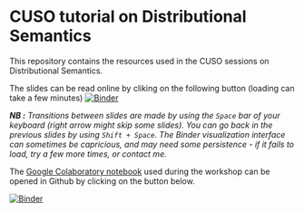 # CUSO tutorial on Distributional Semantics

This repository contains the resources used in the CUSO sessions on Distributional Semantics.

The slides can be read online by cliking on the following button (loading can take a few minutes) [![Binder](https://mybinder.org/badge.svg)](https://mybinder.org/v2/gh/mwauquier/CUSO_dsm_tutorial/main?filepath=Supports%2FCUSO_semDis_diapos.ipynb)

***NB :** Transitions between slides are made by using the `Space` bar of your keyboard (right arrow might skip some slides). You can go back in the previous slides by using `Shift + Space`. The Binder visualization interface can sometimes be capricious, and may need some persistence - if it fails to load, try a few more times, or contact me.*

The [Google Colaboratory notebook](https://colab.research.google.com/drive/11SbV3IZ-9shfg95mHP9Oa19M3jboFI6L?usp=sharing) used during the workshop can be opened in Github by clicking on the button below.

[![Binder](https://mybinder.org/badge.svg)](https://mybinder.org/v2/gh/mwauquier/CUSO_dsm_tutorial/main?filepath=CUSO_sem_distrib.ipynb)
